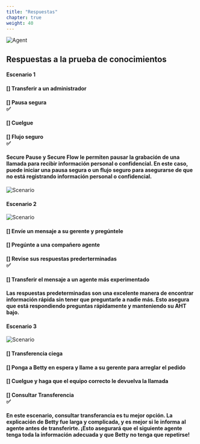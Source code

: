 ```yaml
---
title: "Respuestas"
chapter: true
weight: 40
---
```


![Agent ](/images/Knowledge.jpg)

## Respuestas a la prueba de conocimientos

#### Escenario 1

#### [] Transferir a un administrador <br>
#### [] **Pausa segura** <br> :white_check_mark:
#### [] Cuelgue <br>
#### [] **Flujo seguro** <br> :white_check_mark:

#### Secure Pause y Secure Flow le permiten pausar la grabación de una llamada para recibir información personal o confidencial. En este caso, puede iniciar una pausa segura o un flujo seguro para asegurarse de que no está registrando información personal o confidencial.
![Scenario ](/images/secureflowanswer.jpg)

#### Escenario 2

![Scenario ](/images/scenario2answer.jpg)

#### [] Envíe un mensaje a su gerente y pregúntele <br>
#### [] Pregúnte a una compañero agente <br> 
#### [] **Revise sus respuestas prederterminadas** <br> :white_check_mark:
#### [] Transferir el mensaje a un agente más experimentado  <br>

#### Las respuestas predeterminadas son una excelente manera de encontrar información rápida sin tener que preguntarle a nadie más. Esto asegura que está respondiendo preguntas rápidamente y manteniendo su AHT bajo.

#### Escenario 3
![Scenario ](/images/scenario3answer.jpg)

#### [] Transferencia ciega <br>
#### [] Ponga a Betty en espera y llame a su gerente para arreglar el pedido  <br>
#### [] Cuelgue y haga que el equipo correcto le devuelva la llamada <br>
#### [] **Consultar Transferencia** <br> :white_check_mark:

#### En este escenario, consultar transferancia es tu mejor opción. La explicación de Betty fue larga y complicada, y es mejor si le informa al agente antes de transferirte. ¡Esto asegurará que el siguiente agente tenga toda la información adecuada y que Betty no tenga que repetirse!

